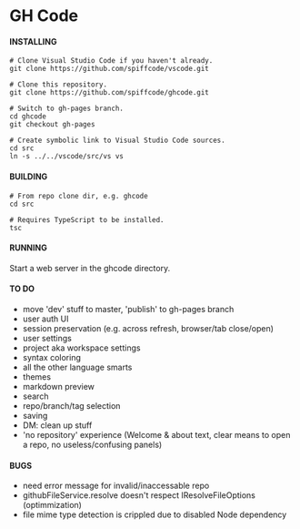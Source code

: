 # GH Code

#### INSTALLING

    # Clone Visual Studio Code if you haven't already.
    git clone https://github.com/spiffcode/vscode.git
    
    # Clone this repository.  
    git clone https://github.com/spiffcode/ghcode.git
    
    # Switch to gh-pages branch.
    cd ghcode
    git checkout gh-pages

    # Create symbolic link to Visual Studio Code sources.
    cd src
    ln -s ../../vscode/src/vs vs

#### BUILDING

    # From repo clone dir, e.g. ghcode
    cd src
    
    # Requires TypeScript to be installed.
    tsc

#### RUNNING

Start a web server in the ghcode directory.

#### TO DO

* move 'dev' stuff to master, 'publish' to gh-pages branch
* user auth UI
* session preservation (e.g. across refresh, browser/tab close/open)
* user settings
* project aka workspace settings
* syntax coloring
* all the other language smarts
* themes
* markdown preview
* search
* repo/branch/tag selection
* saving
* DM: clean up stuff
* 'no repository' experience (Welcome & about text, clear means to open a repo, no useless/confusing panels)

#### BUGS

* need error message for invalid/inaccessable repo
* githubFileService.resolve doesn't respect IResolveFileOptions (optimmization)
* file mime type detection is crippled due to disabled Node dependency
